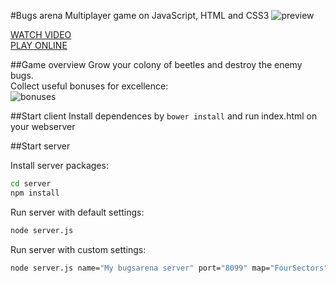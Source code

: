 #Bugs arena
Multiplayer game on JavaScript, HTML and CSS3
![preview](https://raw.githubusercontent.com/holiber/bugs-arena/master/docs/preview.png)

[WATCH VIDEO](http://www.youtube.com/watch?v=AHYeoVX5d9c)   
[PLAY ONLINE](http://bugsarena.alexclimber.com)

##Game overview
Grow your colony of beetles and destroy the enemy bugs.  
Collect useful bonuses for excellence:  
![bonuses](https://raw.githubusercontent.com/holiber/bugs-arena/master/docs/bonuses.png)

##Start client
Install dependences by `bower install` and run index.html on your webserver

##Start server

Install server packages:

```sh
cd server
npm install
```

Run server with default settings:

```sh
node server.js
```

Run server with custom settings:

```sh
node server.js name="My bugsarena server" port="8099" map="FourSectors" bots="Jerry,Perry,Marry"
```
